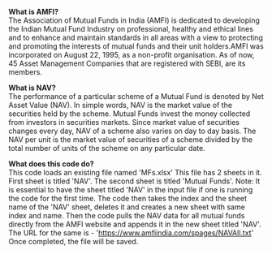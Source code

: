**What is AMFI?**<br/>
The Association of Mutual Funds in India (AMFI) is dedicated to developing the Indian Mutual Fund Industry on professional, healthy and ethical lines and to enhance and maintain standards in all areas with a view to protecting and promoting the interests of mutual funds and their unit holders.AMFI was incorporated on August 22, 1995, as a non-profit organisation. As of now, 45 Asset Management Companies that are registered with SEBI, are its members.

**What is NAV?**<br/>
The performance of a particular scheme of a Mutual Fund is denoted by Net Asset Value (NAV). In simple words, NAV is the market value of the securities held by the scheme. Mutual Funds invest the money collected from investors in securities markets. Since market value of securities changes every day, NAV of a scheme also varies on day to day basis. The NAV per unit is the market value of securities of a scheme divided by the total number of units of the scheme on any particular date.

**What does this code do?**<br/>
This code loads an existing file named 'MFs.xlsx'
This file has 2 sheets in it. First sheet is titled 'NAV'. The second sheet is titled 'Mutual Funds'.
Note: It is essential to have the sheet titled 'NAV' in the input file if one is running the code for the first time.
The code then takes the index and the sheet name of the 'NAV' sheet, deletes it and creates a new sheet with same index and name.
Then the code pulls the NAV data for all mutual funds directly from the AMFI website and appends it in the new sheet titled 'NAV'.
The URL for the same is - 'https://www.amfiindia.com/spages/NAVAll.txt'
Once completed, the file will be saved.
